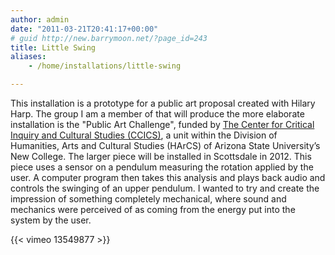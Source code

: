 ```yaml
---
author: admin
date: "2011-03-21T20:41:17+00:00"
# guid http://new.barrymoon.net/?page_id=243
title: Little Swing
aliases:
    - /home/installations/little-swing

---
```

This installation is a prototype for a public art proposal created with Hilary Harp. The group I am a member of that will produce the more elaborate installation is the "Public Art Challenge", funded by [The Center for Critical Inquiry and Cultural Studies (CCICS)](http://ccics.asu.edu/), a unit within the Division of Humanities, Arts and Cultural Studies (HArCS) of Arizona State University’s New College. The larger piece will be installed in Scottsdale in 2012.
This piece uses a sensor on a pendulum measuring the rotation applied by the user. A computer program then takes this analysis and plays back audio and controls the swinging of an upper pendulum. I wanted to try and create the impression of something completely mechanical, where sound and mechanics were perceived of as coming from the energy put into the system by the user.

{{< vimeo 13549877 >}}